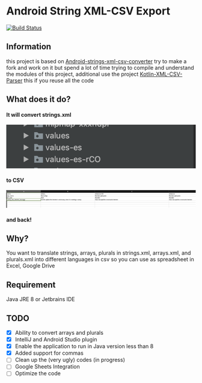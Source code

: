# Android String XML-CSV Export
[![Build Status](https://travis-ci.org/juanes30/android-xml-export.svg?branch=master)](https://travis-ci.org/juanes30/android-xml-export)

## Information
this project is based on [Android-strings-xml-csv-converter](https://github.com/LiewJunTung/Android-strings-xml-csv-converter) 
try to make a fork and work on it but spend a lot of time trying to compile and understand the modules of this project,
additional use the project [Kotlin-XML-CSV-Parser](https://github.com/LiewJunTung/Kotlin-XML-CSV-Parser) this if you reuse all the code

## What does it do?
#### It will convert strings.xml
![Image of CSV](https://github.com/juanes30/android-xml-export/blob/master/art/strings.png)
#### to CSV
![Image of CSV](https://github.com/juanes30/android-xml-export/blob/master/art/cvs.png)
#### and back!

## Why?
You want to translate strings, arrays, plurals in strings.xml, arrays.xml, and plurals.xml into different 
languages in csv so you can use as spreadsheet in Excel, Google Drive

## Requirement
Java JRE 8
or
Jetbrains IDE

## TODO
- [x] Ability to convert arrays and plurals
- [x] IntelliJ and Android Studio plugin
- [x] Enable the application to run in Java version less than 8
- [x] Added support for commas
- [ ] Clean up the (very ugly) codes (in progress)
- [ ] Google Sheets Integration
- [ ] Optimize the code
